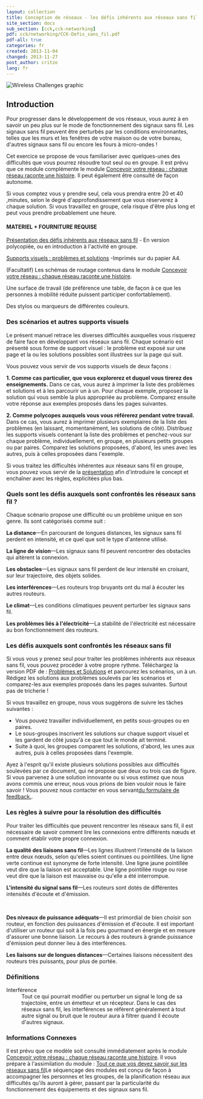 ```yaml
---
layout: collection
title: Conception de réseaux - les défis inhérents aux réseaux sans fil
site_section: docs
sub_section: [cck,cck-networking]
pdf: cck/networking/CCK-Defis_sans_fil.pdf
pdf-all: true
categories: fr
created: 2013-11-04
changed: 2013-11-27
post_author: critzo
lang: fr
---
```

<p><img alt="Wireless Challenges graphic" src="/files/CCK_Wireless_Challenges_intro_graphic.png" /></p>

<section id="introduction">
<h2>Introduction</h2>

<p>Pour progresser dans le développement de vos réseaux, vous aurez à en savoir un peu plus sur le mode de fonctionnement des signaux sans fil. Les signaux sans fil peuvent être perturbés par les conditions environnantes, telles que les murs et les fenêtres de votre maison ou de votre bureau, d'autres signaux sans fil ou encore les fours à micro-ondes !</p>

<p>Cet exercice se propose de vous familiariser avec quelques-unes des difficultés que vous pourrez résoudre tout seul ou en groupe.  Il est prévu que ce module complémente le module <a href="/fr/docs/cck/planning/design-your-network-every-network-tells-story">Concevoir votre réseau : chaque réseau raconte une histoire</a>. Il peut également être consulté de façon autonome. </p>

<p>Si vous comptez vous y prendre seul, cela vous prendra entre 20 et 40 ,minutes, selon le degré d'approfondissement que vous réserverez à chaque solution. Si vous travaillez en groupe, cela risque d'être plus long et peut vous prendre probablement une heure. </p>
</section>
<section id="materials-and-supplies-needed">
<h4>MATERIEL + FOURNITURE REQUISE</h4>

<p><a href="/files/cck/networking/Difficultes_inherentes_aux_reseaux_sans_fil.pdf">Présentation des défis inhérents aux réseaux sans fil</a> - En version polycopiée, ou en introduction à l'activité en groupe. <br><a href="/files/cck/networking/Difficultes_inherentes_aux_reseaux_sans_fil.pdf"><img alt="" src="/files/CCK_Wireless_Challenges_presentation_download_FR.png"></a></p>

<p><a href="/files/cck/networking/Problemes_et_solutions.pdf">Supports visuels : problèmes et solutions</a> -Imprimés sur du papier A4.<br><a href="/files/cck/networking/Problemes_et_solutions.pdf"><img alt="" src="/files/CCK_Wireless_Challenges_flashcard_download_FR.png"></a></p>

<p>(Facultatif) Les schémas de routage contenus dans le module <a href="/fr/docs/cck/planning/design-your-network-every-network-tells-story">Concevoir votre réseau : chaque réseau raconte une histoire</a>.</p>

<p>Une surface de travail (de préférence une table, de façon à ce que les personnes à mobilité réduite puissent participer confortablement).</p>

<p>Des stylos ou marqueurs de différentes couleurs.</p>
</section>
<section id="scenarios-and-flashcards">
<h3>Des scénarios et autres supports visuels</h3>

<p>Le présent manuel retrace les diverses difficultés auxquelles vous risquerez de faire face en développant vos réseaux sans fil. Chaque scénario est présenté sous forme de support visuel : le problème est exposé sur une page et la ou les solutions possibles sont illustrées sur la page qui suit.  </p>

<p>Vous pouvez vous servir de vos supports visuels de deux façons : </p>

<div>
<p><strong>1. Comme cas particulier, que vous explorerez et duquel vous tirerez des enseignements.</strong> Dans ce cas, vous aurez à imprimer la liste des problèmes et solutions et à les parcourir un à un. Pour chaque exemple, proposez la solution qui vous semble la plus appropriée au problème. Comparez ensuite votre réponse aux exemples proposés dans les pages suivantes. </p>

<p><strong>2. Comme polycopes auxquels vous vous référerez pendant votre travail.</strong> Dans ce cas, vous aurez à imprimer plusieurs exemplaires de la liste des problèmes  (en laissant, momentanément, les solutions de côté). Distribuez les supports visuels contenant la liste des problèmes et penchez-vous sur chaque problème, individuellement, en groupe, en plusieurs petits groupes ou par paires. Comparez les solutions proposées, d'abord, les unes avec les autres, puis à celles proposées dans l'exemple.  </p>
</div>

<p>Si vous traitez les difficultés inhérentes aux réseaux sans fil en groupe, vous pouvez vous servir de la <a href="/files/cck/networking/Difficultes_inherentes_aux_reseaux_sans_fil.pdf">présentation</a> afin d'introduire le concept et enchaîner avec les règles, explicitées plus bas. </p>
</section>
<section id="what-are-the-wireless-challenges">
<h3>Quels sont les défis auxquels sont confrontés les réseaux sans fil ?</h3>

<p>Chaque scénario propose une difficulté ou un problème unique en son genre. Ils sont catégorisés comme suit : </p>

<p><strong>La distance</strong>—En parcourant de longues distances, les signaux sans fil perdent en intensité, et ce quel que soit le type d'antenne utilisé. <br><img alt=""  src="/files/CCK_Wireless_Challenges_distance.png" ></p>

<p><strong>La ligne de vision</strong>—Les signaux sans fil peuvent rencontrer des obstacles qui altèrent la connexion.  <br><img alt="" src="/files/CCK_Wireless_Challenges_line_of_sight.png"></p>

<p><strong>Les obstacles</strong>—Les signaux sans fil perdent de leur intensité en croisant, sur leur trajectoire, des objets solides. <br><img alt="" src="/files/CCK_Wireless_Challenges_barriers.png"></p>

<p><strong>Les interférences</strong>—Les routeurs trop bruyants ont du mal à écouter les autres routeurs. <br><img alt="" src="/files/CCK_Wireless_Challenges_wireless_interference.png"></p>

<p><strong>Le climat</strong>—Les conditions climatiques peuvent perturber les signaux sans fil.<br><img alt=""  src="/files/CCK_Wireless_Challenges_weather.png"></p>

<p><strong>Les problèmes liés à l'électricité</strong>—La stabilité de l'électricité est nécessaire au bon fonctionnement des routeurs. <br><img alt="" src="/files/CCK_Wireless_Challenges_power_issues.png"></p>
</section>
<section id="going-through-the-wireless-challenges">
<h3>Les défis auxquels sont confrontés les réseaux sans fil</h3>

<p>Si vous vous y prenez seul pour traiter les problèmes inhérents aux réseaux sans fil, vous pouvez procéder à votre propre rythme. Téléchargez la version PDF de : <a href="/files/cck/networking/Problemes_et_solutions.pdf">Problèmes et Solutions</a> et parcourez les scénarios, un à un. Rédigez les solutions aux problèmes soulevés par les scénarios et comparez-les aux exemples proposés dans les pages suivantes. Surtout pas de tricherie ! </p>

<p>Si vous travaillez en groupe, nous vous suggérons de suivre les tâches suivantes :  </p>

<ul>
<!-- <li>N'imprimez que les pages ''Problèmes'' ou mettez les pages ''Solutions'' momentanément de côté.</li> -->
	<li>Vous pouvez travailler individuellement, en petits sous-groupes ou en paires.</li>
	<li>Le sous-groupes inscrivent les solutions sur chaque support visuel et les gardent de côté jusqu'à ce que tout le monde ait terminé.</li>
	<li>Suite à quoi, les groupes comparent les solutions, d'abord, les unes aux autres, puis à celles proposées dans l'exemple.</li>
</ul>
<p>Ayez à l'esprit qu'il existe plusieurs solutions possibles aux difficultés soulevées par ce document, qui ne propose que deux ou trois cas de figure. Si vous parvenez à une solution innovante ou si vous estimez que nous avons commis une erreur, nous vous prions de bien vouloir nous le faire savoir ! Vous pouvez nous contacter en vous servant<a href="/contact">du formulaire de feedback.</a>.</p>
</section>
<section id="rules-for-solving-the-challenges">
<h3>Les règles à suivre pour la résolution des difficultés</h3>

<p>Pour traiter les difficultés que peuvent rencontrer les réseaux sans fil, il est nécessaire de savoir comment lire les connexions entre différents nœuds et comment établir votre propre connexion. </p>

<p><strong>La qualité des liaisons sans fil</strong>—Les lignes illustrent l'intensité de la liaison entre deux nœuds, selon qu'elles soient continues ou pointillées. Une ligne verte continue est synonyme de forte intensité. Une ligne jaune pointillée veut dire que la liaison est acceptable. Une ligne pointillée rouge ou rose veut dire que la liaison est mauvaise ou qu'elle a été interrompue. <br><img alt="" src="/files/CCK_Wireless_Challenges_signal_quality_rules.png"></p>

<p><strong>L'intensité du signal sans fil</strong>—Les routeurs sont dotés de différentes intensités d'écoute et d'émission. </p>

<p><img alt="" src="/files/CCK_Wireless_Challenges_power_levels_rules_2_FR.png"><br>
 </p>

<p><strong>Des niveaux de puissance adéquats</strong>—Il est primordial de bien choisir son routeur, en fonction des puissances d'émission et d'écoute. Il est important d'utiliser un routeur qui soit à la fois peu gourmand en énergie et en mesure d'assurer une bonne liaison. Le recours à des routeurs à grande puissance d'émission peut donner lieu à des interférences. <br><img alt="" src="/files/CCK_Wireless_Challenges_power_levels_rules.png"></p>

<p><strong>Les liaisons sur de longues distances</strong>—Certaines liaisons nécessitent des routeurs très puissants, pour plus de portée. <br><img alt="" src="/files/CCK_Wireless_Challenges_distance_rules.png"></p>
</section>
<section id="section-definitions">
<h3>Définitions</h3>

<dl>
<dt>Interférence</dt>
	<dd>Tout ce qui pourrait modifier ou perturber un signal le long de sa trajectoire, entre un émetteur et un récepteur. Dans le cas des réseaux sans fil, les interférences se réfèrent généralement à tout autre signal ou bruit que le routeur aura à filtrer quand il écoute d'autres signaux.</dd>
</dl>
</section>
<section class="related-information" id="section-related-information">
<h3>Informations Connexes</h3>

<p>Il est prévu que ce modèle soit consulté immédiatement après le module <a href="/fr/docs/cck/planning/design-your-network-every-network-tells-story">Concevoir votre réseau : chaque réseau raconte une histoire</a>. Il vous prépare à l'assimilation du module : <u>Tout ce que vos devez savoir sur les réseaux sans fil</u>Le séquençage des modules est conçu de façon à accompagner les personnes et les groupes, de la planification réseau aux difficultés qu'ils auront à gérer, passant par la particularité du fonctionnement des équipements et des signaux sans fil. </p>
</section>

